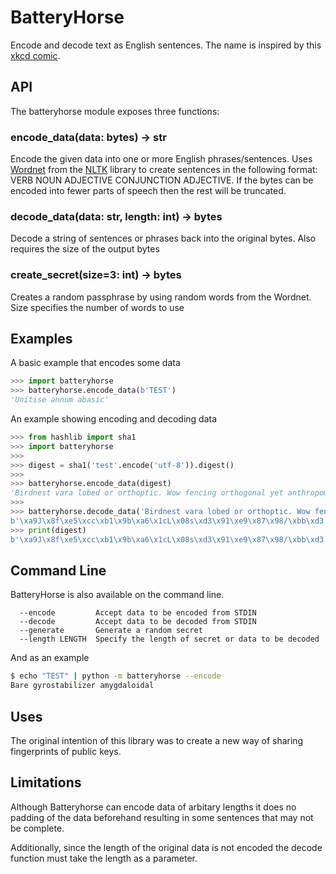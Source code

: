 # BatteryHorse
Encode and decode text as English sentences. The name is inspired by this [xkcd comic](https://www.xkcd.com/936/).

## API
The batteryhorse module exposes three functions:

### encode_data(data: bytes) -> str
Encode the given data into one or more English phrases/sentences. Uses [Wordnet](https://wordnet.princeton.edu/) from the [NLTK](http://www.nltk.org/) library to create sentences in the following format: VERB NOUN ADJECTIVE CONJUNCTION ADJECTIVE. If the bytes can be encoded into fewer parts of speech then the rest will be truncated.

### decode_data(data: str, length: int) -> bytes
Decode a string of sentences or phrases back into the original bytes. Also requires the size of the output bytes

### create_secret(size=3: int) -> bytes
Creates a random passphrase by using random words from the Wordnet. Size specifies the number of words to use

## Examples
A basic example that encodes some data
```python
>>> import batteryhorse
>>> batteryhorse.encode_data(b'TEST')
'Unitise annum abasic'
```

An example showing encoding and decoding data
```python
>>> from hashlib import sha1
>>> import batteryhorse
>>> 
>>> digest = sha1('test'.encode('utf-8')).digest()
>>> 
>>> batteryhorse.encode_data(digest)
'Birdnest vara lobed or orthoptic. Wow fencing orthogonal yet anthropomorphic. Scranch rifadin anosmatic'
>>> 
>>> batteryhorse.decode_data('Birdnest vara lobed or orthoptic. Wow fencing orthogonal yet anthropomorphic. Scranch rifadin anosmatic', len(digest))
b'\xa9J\x8f\xe5\xcc\xb1\x9b\xa6\x1cL\x08s\xd3\x91\xe9\x87\x98/\xbb\xd3'
>>> print(digest)
b'\xa9J\x8f\xe5\xcc\xb1\x9b\xa6\x1cL\x08s\xd3\x91\xe9\x87\x98/\xbb\xd3'
```

## Command Line
BatteryHorse is also available on the command line.
```
  --encode         Accept data to be encoded from STDIN
  --decode         Accept data to be decoded from STDIN
  --generate       Generate a random secret
  --length LENGTH  Specify the length of secret or data to be decoded
```

And as an example
```bash
$ echo "TEST" | python -m batteryhorse --encode
Bare gyrostabilizer amygdaloidal
```

## Uses
The original intention of this library was to create a new way of sharing fingerprints of public keys.

## Limitations
Although Batteryhorse can encode data of arbitary lengths it does no padding of the data beforehand resulting in some sentences that may not be complete.

Additionally, since the length of the original data is not encoded the decode function must take the length as a parameter.